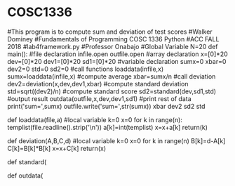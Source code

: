 # COSC1336
#This program is to compute sum and deviation of test scores
#Walker Dominey
#Fundamentals of Programming COSC 1336 Python
#ACC FALL 2018
#lab4framework.py
#Professor Onabajo
#Global Variable
N=20
def main():
    #file declaration
    infile.open
    outfile.open
    #array declaration
    x=[0]*20
    dev=[0]*20
    dev1=[0]*20
    sd1=[0]*20
    #variable declaration
    sumx=0
    xbar=0
    dev2=0
    std=0
    sd2=0
    #call functions
    loaddata(infile,x)
    sumx=loaddata(infile,x)
    #compute average
    xbar=sumx/n
    #call deviation
    dev2=deviation(x,dev,dev1,xbar)
    #compute standard deviation
    std=sqrt((dev2)/n)
    #compute standard score
    sd2=standard(dev,sd1,std)
    #output result
    outdata(outfile,x,dev,dev1,sd1)
    #print rest of data
    print('sum=',sumx)
    outfile.write('sum=',str(sumx))
    xbar
    dev2
    sd2
    std

def loaddata(file,a)
    #local variable
    k=0
    x=0
    for k in range(n):
        templist(file.readline().strip('\n'))
        a[k]=int(templist)
        x=x+a[k]
    return(k)

def deviation(A,B,C,d)
    #local variable
    k=0
    x=0
    for k in range(n)
        B[k]=d-A[k]
        C[k]=B[k]*B[k]
        x=x+C[k]
    return(x)

def standard(

def outdata(
    
